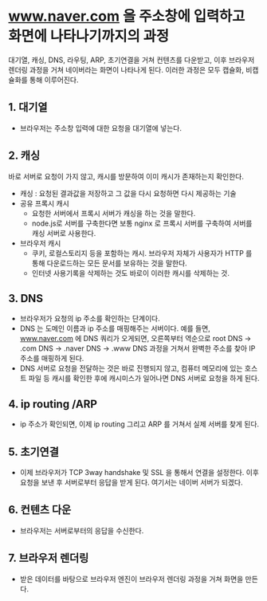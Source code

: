 # www.naver.com 을 주소창에 입력하고 화면에 나타나기까지의 과정

대기열, 캐싱, DNS, 라우팅, ARP, 초기연결을 거쳐 컨텐츠를 다운받고, 이후 브라우저 렌더링 과정을 거쳐 네이버라는 화면이 나타나게 된다. 이러한 과정은 모두 캡슐화, 비캡슐화를 통해 이루어진다.&#x20;



## 1. 대기열&#x20;

* 브라우저는 주소창 입력에 대한 요청을 대기열에 넣는다.&#x20;

## 2. 캐싱&#x20;

바로 서버로 요청이 가지 않고, 캐시를 방문하여 이미 캐시가 존재하는지 확인한다.&#x20;

* 캐싱 : 요청된 결과값을 저장하고 그 값을 다시 요청하면 다시 제공하는 기술&#x20;
* 공유 프록시 캐시
  * 요청한 서버에서 프록시 서버가 캐싱을 하는 것을 말한다.&#x20;
  * node.js로 서버를 구축한다면 보통 nginx 로 프록시 서버를 구축하여 서버를 캐싱 서버로 사용한다.&#x20;
* 브라우저 캐시&#x20;
  * 쿠키, 로컬스토리지 등을 포함하는 캐시. 브라우저 자체가 사용자가 HTTP 를 통해 다운로드하는 모든 문서를 보유하는 것을 말한다.&#x20;
  * 인터넷 사용기록을 삭제하는 것도 바로이 이러한 캐시를 삭제하는 것.&#x20;

## 3. DNS&#x20;

* 브라우저가 요청의 ip 주소를 확인하는 단계이다.&#x20;
* DNS 는 도메인 이름과 ip 주소를 매핑해주는 서버이다. 예를 들면, www.naver.com 에 DNS 쿼리가 오게되면, 오른쪽부터 역순으로 root DNS -> .com DNS -> .naver DNS -> .www DNS 과정을 거쳐서 완벽한 주소를 찾아 IP 주소를 매핑하게 된다.&#x20;
* DNS 서버로 요청을 전달하는 것은 바로 진행되지 않고, 컴퓨터 메모리에 있는 호스트 파일 등 캐시를 확인한 후에 캐시미스가 일어나면 DNS 서버로 요청을 하게 된다.&#x20;

## 4. ip routing /ARP

* ip 주소가 확인되면, 이제 ip routing 그리고 ARP 를 거쳐서 실제 서버를 찾게 된다.  &#x20;

## 5. 초기연결

* 이제 브라우저가 TCP 3way handshake 및 SSL 을 통해서 연결을 설정한다. 이후 요청을 보낸 후 서버로부터 응답을 받게 된다. 여기서는 네이버 서버가 되겠다. &#x20;

## 6. 컨텐츠 다운

* 브라우저는 서버로부터의 응답을 수신한다.&#x20;

## 7. 브라우저 렌더링&#x20;

* 받은 데이터를 바탕으로 브라우저 엔진이 브라우저 렌더링 과정을 거쳐 화면을 만든다.&#x20;

